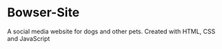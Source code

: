 # Bowser-Site
A social media website for dogs and other pets. Created with HTML, CSS and JavaScript
